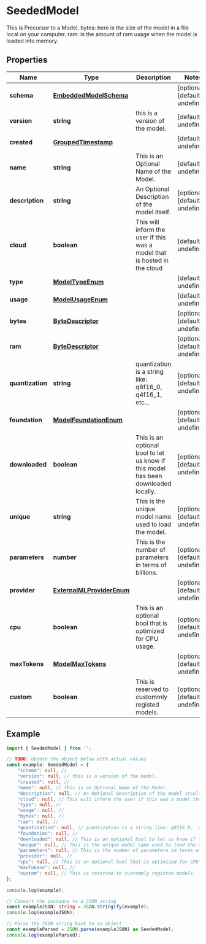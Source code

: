 
# SeededModel

This is Precursor to a Model.  bytes: here is the size of the model in a file local on your computer. ram: is the amount of ram usage when the model is loaded into memory.

## Properties

Name | Type | Description | Notes
------------ | ------------- | ------------- | -------------
**schema** | [**EmbeddedModelSchema**](EmbeddedModelSchema) |  | [optional] [default to undefined]
**version** | **string** | this is a version of the model. | [default to undefined]
**created** | [**GroupedTimestamp**](GroupedTimestamp) |  | [default to undefined]
**name** | **string** | This is an Optional Name of the Model. | [default to undefined]
**description** | **string** | An Optional Description of the model itself. | [optional] [default to undefined]
**cloud** | **boolean** | This will inform the user if this was a model that is hosted in the cloud | [default to undefined]
**type** | [**ModelTypeEnum**](ModelTypeEnum) |  | [default to undefined]
**usage** | [**ModelUsageEnum**](ModelUsageEnum) |  | [default to undefined]
**bytes** | [**ByteDescriptor**](ByteDescriptor) |  | [optional] [default to undefined]
**ram** | [**ByteDescriptor**](ByteDescriptor) |  | [optional] [default to undefined]
**quantization** | **string** | quantization is a string like: q8f16_0,  q4f16_1, etc... | [optional] [default to undefined]
**foundation** | [**ModelFoundationEnum**](ModelFoundationEnum) |  | [optional] [default to undefined]
**downloaded** | **boolean** | This is an optional bool to let us know if this model has been downloaded locally. | [optional] [default to undefined]
**unique** | **string** | This is the unique model name used to load the model. | [optional] [default to undefined]
**parameters** | **number** | This is the number of parameters in terms of billions. | [optional] [default to undefined]
**provider** | [**ExternalMLProviderEnum**](ExternalMLProviderEnum) |  | [optional] [default to undefined]
**cpu** | **boolean** | This is an optional bool that is optimized for CPU usage. | [optional] [default to undefined]
**maxTokens** | [**ModelMaxTokens**](ModelMaxTokens) |  | [optional] [default to undefined]
**custom** | **boolean** | This is reserved to custommly registed models. | [optional] [default to undefined]

## Example

```typescript
import { SeededModel } from '';

// TODO: Update the object below with actual values
const example: SeededModel = {
    "schema": null, // 
    "version": null, // this is a version of the model.
    "created": null, // 
    "name": null, // This is an Optional Name of the Model.
    "description": null, // An Optional Description of the model itself.
    "cloud": null, // This will inform the user if this was a model that is hosted in the cloud
    "type": null, // 
    "usage": null, // 
    "bytes": null, // 
    "ram": null, // 
    "quantization": null, // quantization is a string like: q8f16_0,  q4f16_1, etc...
    "foundation": null, // 
    "downloaded": null, // This is an optional bool to let us know if this model has been downloaded locally.
    "unique": null, // This is the unique model name used to load the model.
    "parameters": null, // This is the number of parameters in terms of billions.
    "provider": null, // 
    "cpu": null, // This is an optional bool that is optimized for CPU usage.
    "maxTokens": null, // 
    "custom": null, // This is reserved to custommly registed models.
};

console.log(example);

// Convert the instance to a JSON string
const exampleJSON: string = JSON.stringify(example);
console.log(exampleJSON);

// Parse the JSON string back to an object
const exampleParsed = JSON.parse(exampleJSON) as SeededModel;
console.log(exampleParsed);
```




